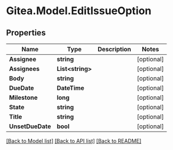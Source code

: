 
# Gitea.Model.EditIssueOption

## Properties

Name | Type | Description | Notes
------------ | ------------- | ------------- | -------------
**Assignee** | **string** |  | [optional] 
**Assignees** | **List&lt;string&gt;** |  | [optional] 
**Body** | **string** |  | [optional] 
**DueDate** | **DateTime** |  | [optional] 
**Milestone** | **long** |  | [optional] 
**State** | **string** |  | [optional] 
**Title** | **string** |  | [optional] 
**UnsetDueDate** | **bool** |  | [optional] 

[[Back to Model list]](../README.md#documentation-for-models)
[[Back to API list]](../README.md#documentation-for-api-endpoints)
[[Back to README]](../README.md)

